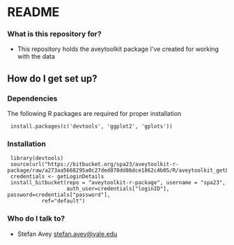 # README #

### What is this repository for? ###

* This repository holds the aveytoolkit package I've created for working with the data

## How do I get set up? ##

### Dependencies ###

The following R packages are required for proper installation

     install.packages(c('devtools', 'ggplot2', 'gplots'))

### Installation ###

     library(devtools)
     source(url("https://bitbucket.org/spa23/aveytoolkit-r-package/raw/a273aa5668295a0c27ded078dd86dce1862c4b05/R/aveytoolkit_getLoginDetails.R"))
     credentials <- getLoginDetails
     install_bitbucket(repo = "aveytoolkit-r-package", username = "spa23", 
                       auth_user=credentials["loginID"], password=credentials["password"], 
		       ref="default")

### Who do I talk to? ###

* Stefan Avey <stefan.avey@yale.edu>
